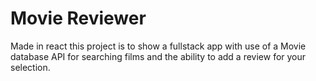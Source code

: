 # Movie Reviewer 

Made in react this project is to show a fullstack app with use of a Movie database API for searching films and the ability to add a review for your selection. 